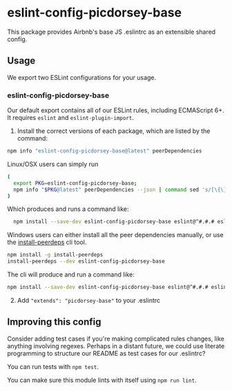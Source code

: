 # eslint-config-picdorsey-base

This package provides Airbnb's base JS .eslintrc as an extensible shared config.

## Usage

We export two ESLint configurations for your usage.

### eslint-config-picdorsey-base

Our default export contains all of our ESLint rules, including ECMAScript 6+. It requires `eslint` and `eslint-plugin-import`.

1. Install the correct versions of each package, which are listed by the command:

  ```sh
  npm info "eslint-config-picdorsey-base@latest" peerDependencies
  ```

  Linux/OSX users can simply run
  ```sh
  (
    export PKG=eslint-config-picdorsey-base;
    npm info "$PKG@latest" peerDependencies --json | command sed 's/[\{\},]//g ; s/: /@/g' | xargs npm install --save-dev "$PKG@latest"
  )
  ```

  Which produces and runs a command like:

  ```sh
    npm install --save-dev eslint-config-picdorsey-base eslint@^#.#.# eslint-plugin-import@^#.#.#
  ```

  Windows users can either install all the peer dependencies manually, or use the [install-peerdeps](https://github.com/nathanhleung/install-peerdeps) cli tool.

  ```sh
  npm install -g install-peerdeps
  install-peerdeps --dev eslint-config-picdorsey-base
  ```

  The cli will produce and run a command like:

  ```sh
  npm install --save-dev eslint-config-picdorsey-base eslint@^#.#.# eslint-plugin-import@^#.#.#
  ```

2. Add `"extends": "picdorsey-base"` to your .eslintrc

## Improving this config

Consider adding test cases if you're making complicated rules changes, like anything involving regexes. Perhaps in a distant future, we could use literate programming to structure our README as test cases for our .eslintrc?

You can run tests with `npm test`.

You can make sure this module lints with itself using `npm run lint`.
